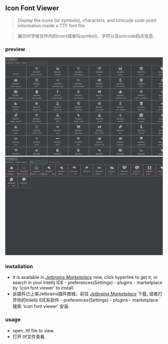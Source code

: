 ## Icon Font Viewer

> Display the icons (or symbols), characters, and Unicode code point information inside a TTF font file.

> 展示ttf字体文件内的icon(或者叫symbol)、字符以及unicode码点信息.
### preview
![img.png](docs/1665852262349.png)
![img.png](docs/1665852309323.png)

### installation
- It is available in *[Jetbrains Marketplace](https://plugins.jetbrains.com/plugin/19274-icon-font-viewer)* now, click hyperlink to get it, or search in your Intellij IDE - preferences(Settings) - plugins - marketplace by 'icon font viewer' to install.
- 此插件已上架Jetbrains插件商城，前往 *[Jetbrains Marketplace](https://plugins.jetbrains.com/plugin/19274-icon-font-viewer)* 下载, 或者打开你的Intellij IDE系软件 - preferences(Settings) - plugins - marketplace 搜索 'icon font viewer' 安装.
### usage
- open .ttf file to view.
- 打开.ttf文件查看.

